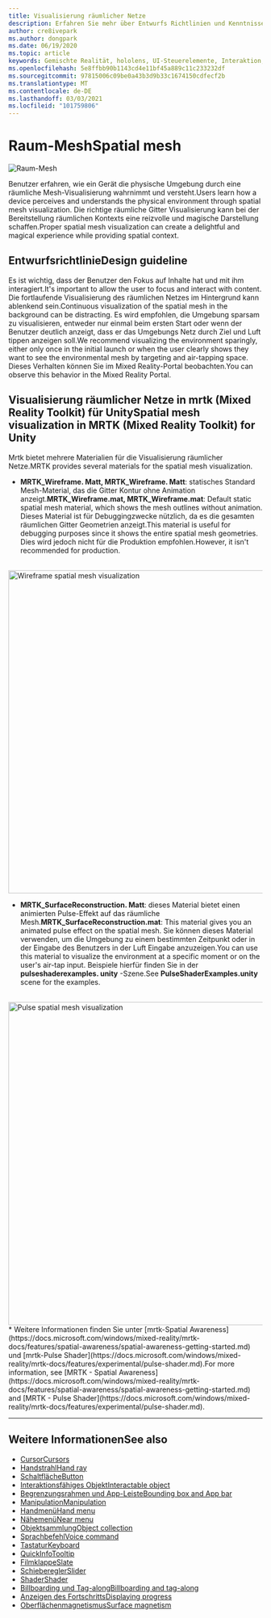```yaml
---
title: Visualisierung räumlicher Netze
description: Erfahren Sie mehr über Entwurfs Richtlinien und Kenntnisse der physischen Umgebung mit räumlicher Gitter Visualisierung in mrtk.
author: cre8ivepark
ms.author: dongpark
ms.date: 06/19/2020
ms.topic: article
keywords: Gemischte Realität, hololens, UI-Steuerelemente, Interaktion, UI, UX, UX-Entwurf, räumliche Benutzeroberfläche, räumliche Interaktion, 3D-Benutzeroberfläche, 3D-UX, Mixed Reality-Headset, Windows Mixed Reality-Headset, Virtual Reality-Headset, hololens, mrtk, Mixed Reality Toolkit
ms.openlocfilehash: 5e8ffbb90b1143cd4e11bf45a889c11c233232df
ms.sourcegitcommit: 97815006c09be0a43b3d9b33c1674150cdfecf2b
ms.translationtype: MT
ms.contentlocale: de-DE
ms.lasthandoff: 03/03/2021
ms.locfileid: "101759806"
---
```

# <a name="spatial-mesh"></a><span data-ttu-id="5b046-104">Raum-Mesh</span><span class="sxs-lookup"><span data-stu-id="5b046-104">Spatial mesh</span></span>

![Raum-Mesh](images/MRTK_PulseShader_SpatialMesh.gif)

<span data-ttu-id="5b046-106">Benutzer erfahren, wie ein Gerät die physische Umgebung durch eine räumliche Mesh-Visualisierung wahrnimmt und versteht.</span><span class="sxs-lookup"><span data-stu-id="5b046-106">Users learn how a device perceives and understands the physical environment through spatial mesh visualization.</span></span> <span data-ttu-id="5b046-107">Die richtige räumliche Gitter Visualisierung kann bei der Bereitstellung räumlichen Kontexts eine reizvolle und magische Darstellung schaffen.</span><span class="sxs-lookup"><span data-stu-id="5b046-107">Proper spatial mesh visualization can create a delightful and magical experience while providing spatial context.</span></span>  

## <a name="design-guideline"></a><span data-ttu-id="5b046-108">Entwurfsrichtlinie</span><span class="sxs-lookup"><span data-stu-id="5b046-108">Design guideline</span></span>

<span data-ttu-id="5b046-109">Es ist wichtig, dass der Benutzer den Fokus auf Inhalte hat und mit ihm interagiert.</span><span class="sxs-lookup"><span data-stu-id="5b046-109">It's important to allow the user to focus and interact with content.</span></span> <span data-ttu-id="5b046-110">Die fortlaufende Visualisierung des räumlichen Netzes im Hintergrund kann ablenkend sein.</span><span class="sxs-lookup"><span data-stu-id="5b046-110">Continuous visualization of the spatial mesh in the background can be distracting.</span></span> <span data-ttu-id="5b046-111">Es wird empfohlen, die Umgebung sparsam zu visualisieren, entweder nur einmal beim ersten Start oder wenn der Benutzer deutlich anzeigt, dass er das Umgebungs Netz durch Ziel und Luft tippen anzeigen soll.</span><span class="sxs-lookup"><span data-stu-id="5b046-111">We recommend visualizing the environment sparingly, either only once in the initial launch or when the user clearly shows they want to see the environmental mesh by targeting and air-tapping space.</span></span> <span data-ttu-id="5b046-112">Dieses Verhalten können Sie im Mixed Reality-Portal beobachten.</span><span class="sxs-lookup"><span data-stu-id="5b046-112">You can observe this behavior in the Mixed Reality Portal.</span></span>
<br>

## <a name="spatial-mesh-visualization-in-mrtk-mixed-reality-toolkit-for-unity"></a><span data-ttu-id="5b046-113">Visualisierung räumlicher Netze in mrtk (Mixed Reality Toolkit) für Unity</span><span class="sxs-lookup"><span data-stu-id="5b046-113">Spatial mesh visualization in MRTK (Mixed Reality Toolkit) for Unity</span></span>

<span data-ttu-id="5b046-114">Mrtk bietet mehrere Materialien für die Visualisierung räumlicher Netze.</span><span class="sxs-lookup"><span data-stu-id="5b046-114">MRTK provides several materials for the spatial mesh visualization.</span></span>

- <span data-ttu-id="5b046-115">**MRTK_Wireframe. Matt, MRTK_Wireframe. Matt**: statisches Standard Mesh-Material, das die Gitter Kontur ohne Animation anzeigt.</span><span class="sxs-lookup"><span data-stu-id="5b046-115">**MRTK_Wireframe.mat, MRTK_Wireframe.mat**: Default static spatial mesh material, which shows the mesh outlines without animation.</span></span> <span data-ttu-id="5b046-116">Dieses Material ist für Debuggingzwecke nützlich, da es die gesamten räumlichen Gitter Geometrien anzeigt.</span><span class="sxs-lookup"><span data-stu-id="5b046-116">This material is useful for debugging purposes since it shows the entire spatial mesh geometries.</span></span> <span data-ttu-id="5b046-117">Dies wird jedoch nicht für die Produktion empfohlen.</span><span class="sxs-lookup"><span data-stu-id="5b046-117">However, it isn't recommended for production.</span></span>
<br>
<img src="images/SurfaceReconstruction.jpg" alt="Wireframe spatial mesh visualization" width="640px">

- <span data-ttu-id="5b046-118">**MRTK_SurfaceReconstruction. Matt**: dieses Material bietet einen animierten Pulse-Effekt auf das räumliche Mesh.</span><span class="sxs-lookup"><span data-stu-id="5b046-118">**MRTK_SurfaceReconstruction.mat**: This material gives you an animated pulse effect on the spatial mesh.</span></span> <span data-ttu-id="5b046-119">Sie können dieses Material verwenden, um die Umgebung zu einem bestimmten Zeitpunkt oder in der Eingabe des Benutzers in der Luft Eingabe anzuzeigen.</span><span class="sxs-lookup"><span data-stu-id="5b046-119">You can use this material to visualize the environment at a specific moment or on the user's air-tap input.</span></span> <span data-ttu-id="5b046-120">Beispiele hierfür finden Sie in der **pulseshaderexamples. unity** -Szene.</span><span class="sxs-lookup"><span data-stu-id="5b046-120">See **PulseShaderExamples.unity** scene for the examples.</span></span>
<br>
<img src="images/MRTK_SRMesh_Pulse.jpg" alt="Pulse spatial mesh visualization" width="640px">
* <span data-ttu-id="5b046-121">Weitere Informationen finden Sie unter [mrtk-Spatial Awareness](https://docs.microsoft.com/windows/mixed-reality/mrtk-docs/features/spatial-awareness/spatial-awareness-getting-started.md) und [mrtk-Pulse Shader](https://docs.microsoft.com/windows/mixed-reality/mrtk-docs/features/experimental/pulse-shader.md).</span><span class="sxs-lookup"><span data-stu-id="5b046-121">For more information, see [MRTK - Spatial Awareness](https://docs.microsoft.com/windows/mixed-reality/mrtk-docs/features/spatial-awareness/spatial-awareness-getting-started.md) and [MRTK - Pulse Shader](https://docs.microsoft.com/windows/mixed-reality/mrtk-docs/features/experimental/pulse-shader.md).</span></span>

<br>

---

## <a name="see-also"></a><span data-ttu-id="5b046-122">Weitere Informationen</span><span class="sxs-lookup"><span data-stu-id="5b046-122">See also</span></span>

* [<span data-ttu-id="5b046-123">Cursor</span><span class="sxs-lookup"><span data-stu-id="5b046-123">Cursors</span></span>](cursors.md)
* [<span data-ttu-id="5b046-124">Handstrahl</span><span class="sxs-lookup"><span data-stu-id="5b046-124">Hand ray</span></span>](point-and-commit.md)
* [<span data-ttu-id="5b046-125">Schaltfläche</span><span class="sxs-lookup"><span data-stu-id="5b046-125">Button</span></span>](button.md)
* [<span data-ttu-id="5b046-126">Interaktionsfähiges Objekt</span><span class="sxs-lookup"><span data-stu-id="5b046-126">Interactable object</span></span>](interactable-object.md)
* [<span data-ttu-id="5b046-127">Begrenzungsrahmen und App-Leiste</span><span class="sxs-lookup"><span data-stu-id="5b046-127">Bounding box and App bar</span></span>](app-bar-and-bounding-box.md)
* [<span data-ttu-id="5b046-128">Manipulation</span><span class="sxs-lookup"><span data-stu-id="5b046-128">Manipulation</span></span>](direct-manipulation.md)
* [<span data-ttu-id="5b046-129">Handmenü</span><span class="sxs-lookup"><span data-stu-id="5b046-129">Hand menu</span></span>](hand-menu.md)
* [<span data-ttu-id="5b046-130">Nähemenü</span><span class="sxs-lookup"><span data-stu-id="5b046-130">Near menu</span></span>](near-menu.md)
* [<span data-ttu-id="5b046-131">Objektsammlung</span><span class="sxs-lookup"><span data-stu-id="5b046-131">Object collection</span></span>](object-collection.md)
* [<span data-ttu-id="5b046-132">Sprachbefehl</span><span class="sxs-lookup"><span data-stu-id="5b046-132">Voice command</span></span>](voice-input.md)
* [<span data-ttu-id="5b046-133">Tastatur</span><span class="sxs-lookup"><span data-stu-id="5b046-133">Keyboard</span></span>](keyboard.md)
* [<span data-ttu-id="5b046-134">QuickInfo</span><span class="sxs-lookup"><span data-stu-id="5b046-134">Tooltip</span></span>](tooltip.md)
* [<span data-ttu-id="5b046-135">Filmklappe</span><span class="sxs-lookup"><span data-stu-id="5b046-135">Slate</span></span>](slate.md)
* [<span data-ttu-id="5b046-136">Schieberegler</span><span class="sxs-lookup"><span data-stu-id="5b046-136">Slider</span></span>](slider.md)
* [<span data-ttu-id="5b046-137">Shader</span><span class="sxs-lookup"><span data-stu-id="5b046-137">Shader</span></span>](shader.md)
* [<span data-ttu-id="5b046-138">Billboarding und Tag-along</span><span class="sxs-lookup"><span data-stu-id="5b046-138">Billboarding and tag-along</span></span>](billboarding-and-tag-along.md)
* [<span data-ttu-id="5b046-139">Anzeigen des Fortschritts</span><span class="sxs-lookup"><span data-stu-id="5b046-139">Displaying progress</span></span>](progress.md)
* [<span data-ttu-id="5b046-140">Oberflächenmagnetismus</span><span class="sxs-lookup"><span data-stu-id="5b046-140">Surface magnetism</span></span>](surface-magnetism.md)
